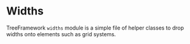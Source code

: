 # Widths

TreeFramework `widths` module is a simple file of helper classes to drop widths
onto elements such as grid systems.
